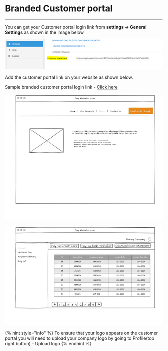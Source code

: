 # Branded Customer portal

****

You can get your Customer portal login link from **settings -> General Settings** as shown in the image below

![](.gitbook/assets/customer-portal.PNG)

Add the customer portal link on your website as shown below.&#x20;

Sample branded customer portal login link - [Click here](https://app.payorcrm.com/#!/Customerlogin/5aa8122f4e5cdcf256ac02ef)

![](<.gitbook/assets/image (5) (2).png>)

![](.gitbook/assets/dnjhmgmv4aaax4a.jpg)

{% hint style="info" %}
To ensure that your logo appears on the customer portal you will need to upload your company logo by going to Profile(top right button) - Upload logo
{% endhint %}

